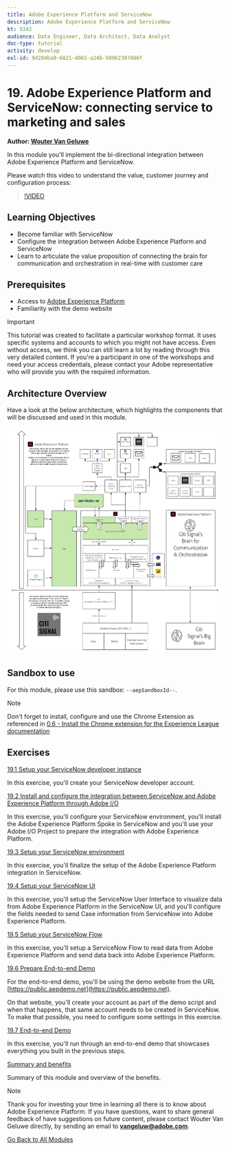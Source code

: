 ```yaml
---
title: Adobe Experience Platform and ServiceNow 
description: Adobe Experience Platform and ServiceNow
kt: 5342
audience: Data Engineer, Data Architect, Data Analyst
doc-type: tutorial
activity: develop
exl-id: 9d284ba0-6821-4065-a24b-50962397d86f
---
```

# 19. Adobe Experience Platform and ServiceNow: connecting service to marketing and sales

**Author: [Wouter Van Geluwe](https://www.linkedin.com/in/woutervangeluwe/)**

In this module you'll implement the bi-directional integration between Adobe Experience Platform and ServiceNow. 

Please watch this video to understand the value, customer journey and configuration process:

>[!VIDEO](https://video.tv.adobe.com/v/39483?quality=12&learn=on)

## Learning Objectives

- Become familiar with ServiceNow
- Configure the integration between Adobe Experience Platform and ServiceNow
- Learn to articulate the value proposition of connecting the brain for communication and orchestration in real-time with customer care

## Prerequisites

- Access to [Adobe Experience Platform](https://experience.adobe.com/platform)
- Familiarity with the demo website

>[!IMPORTANT] 
>
>This tutorial was created to facilitate a particular workshop format. It uses specific systems and accounts to which you might not have access. Even without access, we think you can still learn a lot by reading through this very detailed content. If you're a participant in one of the workshops and need your access credentials, please contact your Adobe representative who will provide you with the required information.

## Architecture Overview

Have a look at the below architecture, which highlights the components that will be discussed and used in this module.

![Architecture Overview](../../assets/images/architecturem19.png)

## Sandbox to use

For this module, please use this sandbox: `--aepSandboxId--`.

>[!NOTE]
>
>Don't forget to install, configure and use the Chrome Extension as referenced in [0.6 - Install the Chrome extension for the Experience League documentation](../module0/ex6.md)

## Exercises

[19.1 Setup your ServiceNow developer instance](./ex1.md)

In this exercise, you'll create your ServiceNow developer account.

[19.2 Install and configure the integration between ServiceNow and Adobe Experience Platform through Adobe I/O](./ex2.md)

In this exercise, you'll configure your ServiceNow environment, you'll install the Adobe Experience Platform Spoke in ServiceNow and you'll use your Adobe I/O Project to prepare the integration with Adobe Experience Platform.

[19.3 Setup your ServiceNow environment](./ex3.md)

In this exercise, you'll finalize the setup of the Adobe Experience Platform integration in ServiceNow.

[19.4 Setup your ServiceNow UI](./ex4.md)

In this exercise, you'll setup the ServiceNow User Interface to visualize data from Adobe Experience Platform in the ServiceNow UI, and you'll configure the fields needed to send Case information from ServiceNow into Adobe Experience Platform.

[19.5 Setup your ServiceNow Flow](./ex5.md)

In this exercise, you'll setup a ServiceNow Flow to read data from Adobe Experience Platform and send data back into Adobe Experience Platform.

[19.6 Prepare End-to-end Demo](./ex6.md)

For the end-to-end demo, you'll be using the demo website from the URL [https://public.aepdemo.net](https://public.aepdemo.net).

On that website, you'll create your account as part of the demo script and when that happens, that same account needs to be created in ServiceNow. To make that possible, you need to configure some settings in this exercise.

[19.7 End-to-end Demo](./ex7.md)

In this exercise, you'll run through an end-to-end demo that showcases everything you built in the previous steps.

[Summary and benefits](./summary.md)

Summary of this module and overview of the benefits.

>[!NOTE]
>
>Thank you for investing your time in learning all there is to know about Adobe Experience Platform. If you have questions, want to share general feedback of have suggestions on future content, please contact Wouter Van Geluwe directly, by sending an email to **vangeluw@adobe.com**.

[Go Back to All Modules](../../overview.md)
